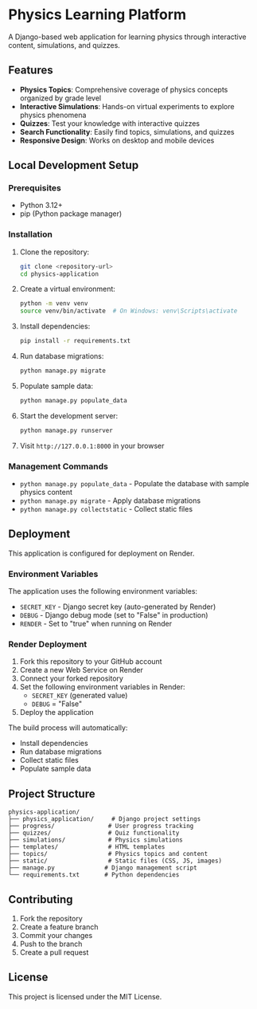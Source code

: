 # Physics Learning Platform

A Django-based web application for learning physics through interactive content, simulations, and quizzes.

## Features

- **Physics Topics**: Comprehensive coverage of physics concepts organized by grade level
- **Interactive Simulations**: Hands-on virtual experiments to explore physics phenomena
- **Quizzes**: Test your knowledge with interactive quizzes
- **Search Functionality**: Easily find topics, simulations, and quizzes
- **Responsive Design**: Works on desktop and mobile devices

## Local Development Setup

### Prerequisites

- Python 3.12+
- pip (Python package manager)

### Installation

1. Clone the repository:
   ```bash
   git clone <repository-url>
   cd physics-application
   ```

2. Create a virtual environment:
   ```bash
   python -m venv venv
   source venv/bin/activate  # On Windows: venv\Scripts\activate
   ```

3. Install dependencies:
   ```bash
   pip install -r requirements.txt
   ```

4. Run database migrations:
   ```bash
   python manage.py migrate
   ```

5. Populate sample data:
   ```bash
   python manage.py populate_data
   ```

6. Start the development server:
   ```bash
   python manage.py runserver
   ```

7. Visit `http://127.0.0.1:8000` in your browser

### Management Commands

- `python manage.py populate_data` - Populate the database with sample physics content
- `python manage.py migrate` - Apply database migrations
- `python manage.py collectstatic` - Collect static files

## Deployment

This application is configured for deployment on Render.

### Environment Variables

The application uses the following environment variables:

- `SECRET_KEY` - Django secret key (auto-generated by Render)
- `DEBUG` - Django debug mode (set to "False" in production)
- `RENDER` - Set to "true" when running on Render

### Render Deployment

1. Fork this repository to your GitHub account
2. Create a new Web Service on Render
3. Connect your forked repository
4. Set the following environment variables in Render:
   - `SECRET_KEY` (generated value)
   - `DEBUG` = "False"
5. Deploy the application

The build process will automatically:
- Install dependencies
- Run database migrations
- Collect static files
- Populate sample data

## Project Structure

```
physics-application/
├── physics_application/     # Django project settings
├── progress/               # User progress tracking
├── quizzes/                # Quiz functionality
├── simulations/            # Physics simulations
├── templates/              # HTML templates
├── topics/                 # Physics topics and content
├── static/                 # Static files (CSS, JS, images)
├── manage.py              # Django management script
└── requirements.txt       # Python dependencies
```

## Contributing

1. Fork the repository
2. Create a feature branch
3. Commit your changes
4. Push to the branch
5. Create a pull request

## License

This project is licensed under the MIT License.